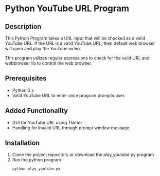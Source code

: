 # Python YouTube URL Program

## Description 

This Python Program takes a URL input that will be checked as a valid YouTube URL. If the URL is a valid YouTube URL, then default web browser will open and play the YouTube video. 

This program utilizes regular expressions to check for the valid URL and webbrowser lib to control the web browser. 

## Prerequisites 
- Python 3.x
- Valid YouTube URL to enter once program prompts user.

## Added Functionality
- GUI for YouTube URL using Tkinter
- Handling for Invalid URL through prompt window message.

## Installation 
1. Clone the project repository or download the play_youtube.py program
2. Run the python program
   ````bash 
   python play_youtube.py
   ````